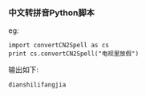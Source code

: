 ### 中文转拼音Python脚本

eg:
```
import convertCN2Spell as cs
print cs.convertCN2Spell("电视里放假")
```
输出如下:
```
dianshilifangjia
```


